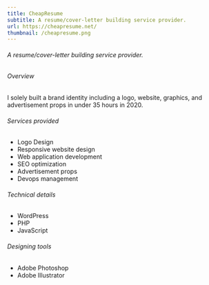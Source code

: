 ```yaml
---
title: CheapResume
subtitle: A resume/cover-letter building service provider.
url: https://cheapresume.net/
thumbnail: /cheapresume.png
---
```


<h6 class="mt-3">A resume/cover-letter building service provider.</h6>
<div class="text-start details mt-5">
  <h6>Overview</h6>
  <p>I solely built a brand identity including a logo, website, graphics, and advertisement props in under 35 hours in 2020.</p>
  <h6 class="mt-3">Services provided</h6>
  <ul>
    <li>Logo Design</li>
    <li>Responsive website design</li>
    <li>Web application development</li>
    <li>SEO optimization</li>
    <li>Advertisement props</li>
    <li>Devops management</li>
  </ul>
  <h6 class="mt-3">Technical details</h6>
  <ul>
    <li>WordPress</li>
    <li>PHP</li>
    <li>JavaScript</li>
  </ul>
  <h6 class="mt-3">Designing tools</h6>
  <ul>
    <li>Adobe Photoshop</li>
    <li>Adobe Illustrator</li>
  </ul>
</div>
